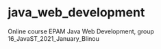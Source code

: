 # java_web_development
Online course EPAM Java Web Development, group 16_JavaST_2021_January_Blinou

